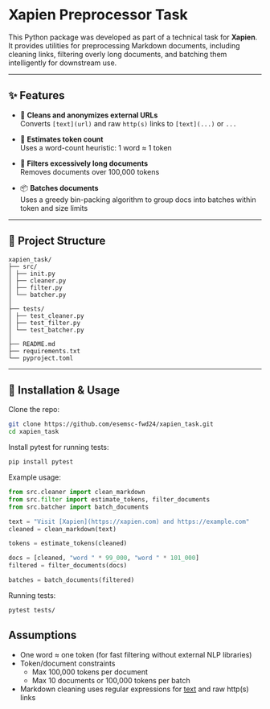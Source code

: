 # Xapien Preprocessor Task

This Python package was developed as part of a technical task for **Xapien**. It provides utilities for preprocessing Markdown documents, including cleaning links, filtering overly long documents, and batching them intelligently for downstream use.

---

## ✨ Features

- 🔗 **Cleans and anonymizes external URLs**  
  Converts `[text](url)` and raw `http(s)` links to `[text](...)` or `...`

- 🧮 **Estimates token count**  
  Uses a word-count heuristic: 1 word ≈ 1 token

- 🧹 **Filters excessively long documents**  
  Removes documents over 100,000 tokens

- 📦 **Batches documents**  
  Uses a greedy bin-packing algorithm to group docs into batches within token and size limits

---


## 📁 Project Structure
```
xapien_task/
├── src/
│ ├── init.py 
│ ├── cleaner.py 
│ ├── filter.py 
│ └── batcher.py 
│
├── tests/
│ ├── test_cleaner.py 
│ ├── test_filter.py 
│ └── test_batcher.py 
│
├── README.md 
├── requirements.txt  
└── pyproject.toml 
```
---

## 🚀 Installation & Usage

Clone the repo:

```bash
git clone https://github.com/esemsc-fwd24/xapien_task.git
cd xapien_task
```

Install pytest for running tests:
```bash
pip install pytest
```

Example usage:
```python
from src.cleaner import clean_markdown
from src.filter import estimate_tokens, filter_documents
from src.batcher import batch_documents

text = "Visit [Xapien](https://xapien.com) and https://example.com"
cleaned = clean_markdown(text)

tokens = estimate_tokens(cleaned)

docs = [cleaned, "word " * 99_000, "word " * 101_000]
filtered = filter_documents(docs)

batches = batch_documents(filtered)
```

Running tests:
```bash
pytest tests/
```


## Assumptions
- One word ≈ one token (for fast filtering without external NLP libraries)
- Token/document constraints    
    - Max 100,000 tokens per document
    - Max 10 documents or 100,000 tokens per batch
- Markdown cleaning uses regular expressions for [text](url) and raw http(s) links
